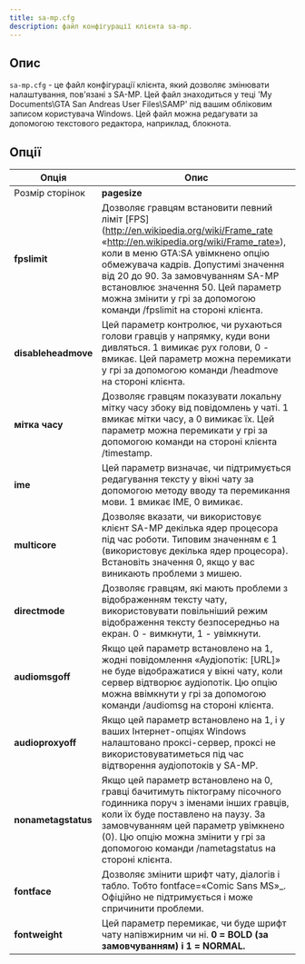 ```yaml
---
title: sa-mp.cfg
description: файл конфігурації клієнта sa-mp.
---
```


## Опис

`sa-mp.cfg` - це файл конфігурації клієнта, який дозволяє змінювати налаштування, пов'язані з SA-MP. Цей файл знаходиться у теці 'My Documents\\GTA San Andreas User Files\\SAMP' під вашим обліковим записом користувача Windows. Цей файл можна редагувати за допомогою текстового редактора, наприклад, блокнота.  

## Опції

| Опція | Опис
|---------------------|---------------------------------------------------------------------------------------------------------------------------------------------------------------------------------------------------------------------------------------------------------------------------------------------------------------------------------------------|
Розмір сторінок | **pagesize** | Дозволяє гравцям встановити кількість рядків, що відображаються у вікні чату. Можна встановити від 10 до 20 рядків. За замовчуванням встановлено 10 рядків. Цей параметр можна встановити у грі за допомогою команди /pagesize на стороні клієнта.                                                                                                                        |
| **fpslimit** | Дозволяє гравцям встановити певний ліміт [FPS](http://en.wikipedia.org/wiki/Frame_rate «http://en.wikipedia.org/wiki/Frame_rate»), коли в меню GTA:SA увімкнено опцію обмежувача кадрів. Допустимі значення від 20 до 90. За замовчуванням SA-MP встановлює значення 50. Цей параметр можна змінити у грі за допомогою команди /fpslimit на стороні клієнта. |
| **disableheadmove** | Цей параметр контролює, чи рухаються голови гравців у напрямку, куди вони дивляться. 1 вимикає рух голови, 0 - вмикає. Цей параметр можна перемикати у грі за допомогою команди /headmove на стороні клієнта.                                                                                                                                     |
| **мітка часу** | Дозволяє гравцям показувати локальну мітку часу збоку від повідомлень у чаті. 1 вмикає мітки часу, а 0 вимикає їх. Цей параметр можна перемикати у грі за допомогою команди на стороні клієнта /timestamp.                                                                                                                                                |
| **ime** | Цей параметр визначає, чи підтримується редагування тексту у вікні чату за допомогою методу вводу та перемикання мови. 1 вмикає IME, 0 вимикає.                                                                                                                                                                                                        |
| **multicore** | Дозволяє вказати, чи використовує клієнт SA-MP декілька ядер процесора під час роботи. Типовим значенням є 1 (використовує декілька ядер процесора). Встановіть значення 0, якщо у вас виникають проблеми з мишею.                                                                                                                                                                                |
| **directmode** | Дозволяє гравцям, які мають проблеми з відображенням тексту чату, використовувати повільніший режим відображення тексту безпосередньо на екран. 0 - вимкнути, 1 - увімкнути.                                                                                                                                                                                                      |
| **audiomsgoff** | Якщо цей параметр встановлено на 1, жодні повідомлення «Аудіопотік: \[URL\]» не буде відображатися у вікні чату, коли сервер відтворює аудіопотік. Цю опцію можна ввімкнути у грі за допомогою команди /audiomsg на стороні клієнта.                                                                                                                      |
| **audioproxyoff** | Якщо цей параметр встановлено на 1, і у ваших Інтернет-опціях Windows налаштовано проксі-сервер, проксі не використовуватиметься під час відтворення аудіопотоків у SA-MP.                                                                                                                                                                               |
| **nonametagstatus** | Якщо цей параметр встановлено на 0, гравці бачитимуть піктограму пісочного годинника поруч з іменами інших гравців, коли їх буде поставлено на паузу. За замовчуванням цей параметр увімкнено (0). Цю опцію можна змінити у грі за допомогою команди /nametagstatus на стороні клієнта.                                                                                                       |
| **fontface** | Дозволяє змінити шрифт чату, діалогів і табло. Тобто fontface=«Comic Sans MS»_. Офіційно не підтримується і може спричинити проблеми.                                                                                                                                                                                       |
| **fontweight** | Цей параметр перемикає, чи буде шрифт чату напівжирним чи ні. **0 = BOLD (за замовчуванням) і 1 = NORMAL.** | |.


